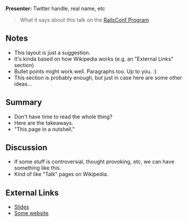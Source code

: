 **Presenter:** Twitter handle, real name, etc

> What it says about this talk on the [RailsConf Program](http://railsconf2012.com/sessions)

## Notes

* This layout is just a suggestion.
* It's kinda based on how Wikipedia works (e.g. an "External Links" section)
* Bullet points might work well.  Paragraphs too.  Up to you.  :)
* This section is probably enough, but just in case here are some other ideas...

## Summary

* Don't have time to read the whole thing?
* Here are the takeaways.
* "This page in a nutshell."

## Discussion

* If some stuff is controversial, thought provoking, etc, we can have something like this.
* Kind of like "Talk" pages on Wikipedia.

## External Links

* [Slides](http://www.example.com/)
* [Some website](http://www.example.com/)